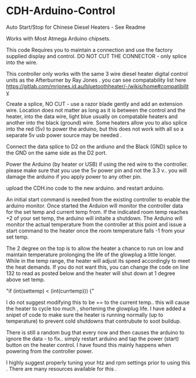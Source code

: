 # CDH-Arduino-Control
Auto Start/Stop for Chinese Diesel Heaters - See Readme


Works with Most Atmega Arduino chipsets.

This code Requires you to maintain a connection and use the factory supplied display and control. DO NOT CUT THE CONNECTOR - only splice into the wire. 

This controller only works with the same 3 wire diesel heater digital control units as the Afterburner by Ray Jones . you can see compatability list here https://gitlab.com/mrjones.id.au/bluetoothheater/-/wikis/home#compatibility

Create a splice, NO CUT - use a razor blade gently and add an extension wire. Location does not matter as long as it is between the control and the heater, into the data wire, light blue usually on compatable heaters and another into the black (ground) wire. Some heaters allow you to also splice into the red (5v) to power the arduino, but this does not work with all so a separate 5v usb power source may be needed . 

Connect the data splice to D2 on the ardiuno and the Black (GND) splice to the GND on the same side as the D2 port. 

Power the Arduino (by heater or USB) if using the red wire to the controller. please make sure that you use the 5v power pin and not the 3.3 v.. you will damage the arduino if you apply power to any other pin. 

upload the CDH.ino code to the new arduino. and restart arduino. 

An initial start command is needed from the existing controller to enable the arduino monitor. Once started the Arduion will monitor the controller data for the set temp and current temp from.  If the indicated room temp reaches +2 of your set temp, the arduino will initaite a shutdown. The Arduino will monitor the actual temperature from the controller at this point and issue a start command to the heater once the room temperature falls -1 from your set temp. 

The 2 degree on the top is to allow the heater a chance to run on low and maintain temperature prolonging the life of the glowplug a little longer. While in the temp range, the heater will adjust its speed accordingly to meet the heat demands. If you do not want this, you can change the code on line 132 to read as posted below and the heater will shut down at 1 degree above set temp. 

"if (int(settemp) < (int(currtemp))) {"

I do not suggest modifying this to be == to the current temp.. this will cause the heater to cycle too much , shortening the glowplug life. I have added a snipet of code to make sure the heater is running normally (up to temperature) to prevent cold shutdowns that contrubute to soot buildup. 

There is still a random bug that every now and then causes the arduino to ignore the data - to fix.. simply restart arduino and tap the power (start) button on the heater control. I have found this mainly happens when powering from the controller power. 

I highly suggest properly tuning your htz and rpm settings prior to using this . There are many resources available for this . 


